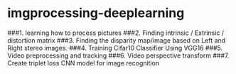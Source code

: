 # imgprocessing-deeplearning
###1. learning how to process pictures
###2. Finding intrinsic / Extrinsic /  distortion matrix
###3. Finding the disparity map/image based on Left and Right stereo images.
###4. Training Cifar10 Classifier Using VGG16 
###5. Video preprocessing and tracking
###6. Video perspective transform
###7. Create triplet loss CNN model for image recognition
